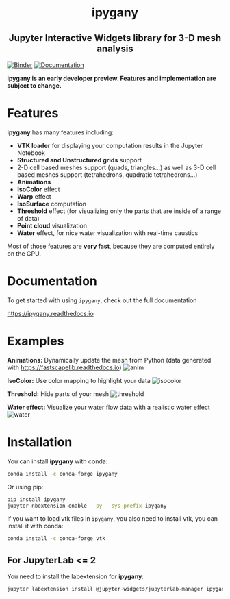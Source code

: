 <h1 align="center">ipygany</h1>
<h2 align="center"> Jupyter Interactive Widgets library for 3-D mesh analysis</h2>

[![Binder](https://mybinder.org/badge_logo.svg)](https://mybinder.org/v2/gh/jupyter-widgets-contrib/ipygany/stable?urlpath=lab%2Ftree%2Fexamples)
[![Documentation](http://readthedocs.org/projects/ipygany/badge/?version=latest)](https://ipygany.readthedocs.io/en/latest/?badge=latest)

**ipygany is an early developer preview. Features and implementation are subject to change.**

Features
========

**ipygany** has many features including:

- **VTK loader** for displaying your computation results in the Jupyter Notebook
- **Structured and Unstructured grids** support
- 2-D cell based meshes support (quads, triangles...) as well as 3-D cell based meshes support (tetrahedrons, quadratic tetrahedrons...)
- **Animations**
- **IsoColor** effect
- **Warp** effect
- **IsoSurface** computation
- **Threshold** effect (for visualizing only the parts that are inside of a range of data)
- **Point cloud** visualization
- **Water** effect, for nice water visualization with real-time caustics

Most of those features are **very fast**, because they are computed entirely on the GPU.

Documentation
=============

To get started with using `ipygany`, check out the full documentation

https://ipygany.readthedocs.io

Examples
========

**Animations:** Dynamically update the mesh from Python (data generated with https://fastscapelib.readthedocs.io)
![anim](https://user-images.githubusercontent.com/21197331/91716869-b607bd80-eb90-11ea-815b-2d2a73efa250.gif)

**IsoColor:** Use color mapping to highlight your data
![isocolor](https://user-images.githubusercontent.com/21197331/91716872-b738ea80-eb90-11ea-90fe-1906dc933e86.gif)

**Threshold:** Hide parts of your mesh
![threshold](https://user-images.githubusercontent.com/21197331/91716873-b738ea80-eb90-11ea-9401-c3789b6042e7.gif)

**Water effect:** Visualize your water flow data with a realistic water effect
![water](https://user-images.githubusercontent.com/21197331/91716875-b7d18100-eb90-11ea-9060-8bdc785df0fd.gif)

Installation
============

You can install **ipygany** with conda:

```bash
conda install -c conda-forge ipygany
```

Or using pip:

```bash
pip install ipygany
jupyter nbextension enable --py --sys-prefix ipygany
```

If you want to load vtk files in `ipygany`, you also need to install vtk, you can install it with conda:

```bash
conda install -c conda-forge vtk
```

For JupyterLab <= 2
-------------------

You need to install the labextension for **ipygany**:

```bash
jupyter labextension install @jupyter-widgets/jupyterlab-manager ipygany
```
